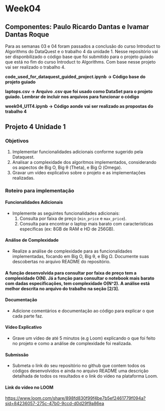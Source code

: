 # Week04
## Componentes: Paulo Ricardo Dantas e Ivamar Dantas Roque
Para as semanas 03 e 04 foram passados a conclusão do curso Introduct to Algorithms do DataQuest e o trabalho 4 da unidade 1. Nesse repositório
vai ser disponbilizado o código base que foi submitido para o projeto guiado que está no fim do curso Introduct to Algorithms. Com base nesse projeto 
vai ser realizado o trabalho 4.

**code_used_for_dataquest_guided_project.ipynb -> Código base do projeto guiado**

**laptops.csv -> Arquivo .csv que foi usado como DataSet para o projeto guiado. Lembrar de incluir nos arquivos para funcionar o código**

**week04_U1T4.ipynb -> Código aonde vai ser realizado as propostas do trabalho 4**

## Projeto 4 Unidade 1
### Objetivos
  1. Implementar funcionalidades adicionais conforme sugerido pela Dataquest.
  2. Analisar a complexidade dos algoritmos implementados, considerando os aspectos de Big O,
Big θ (Theta), e Big Ω (Omega).
  3. Gravar um vídeo explicativo sobre o projeto e as implementações realizadas.

### Roteiro para implementação
#### Funcionalidades Adicionais
  - Implemente as seguintes funcionalidades adicionais:
    1. Consulta por faixa de preço (`min_price` e `max_price`).
    2. Consulta para encontrar o laptop mais barato com características específicas (ex: 8GB
de RAM e HD de 256GB).
#### Análise de Complexidade
  - Realize a análise de complexidade para as funcionalidades implementadas, focando em
Big O, Big θ, e Big Ω. Documente suas descobertas no arquivo README do repositório.

#### **A função desenvolvida para consultar por faixa de preço tem a complexidade O(N). Já a função para consultar o notebook mais barato com dadas especificações, tem complexidade O(N^2). A análise está melhor descrita no arquivo do trabalho na seção [2/3].**

#### Documentação
  - Adicione comentários e documentação ao código para explicar o que cada parte faz.
#### Vídeo Explicativo
  - Grave um vídeo de até 5 minutos (e.g Loom) explicando o que foi feito no projeto e como a
análise de complexidade foi realizada.
#### Submissão
  - Submeta o link do seu repositório no github que contem todos os códigos desenvolvidos e
ainda no arquivo README uma descrição detalhada de todos os resultados e o link do vídeo
na plataforma Loom.

#### Link do vídeo no LOOM
<https://www.loom.com/share/898fd830f99f4be7b5ef2461779f094a?sid=84236057-275c-47b0-9ccd-d0d29f9a86ea>
